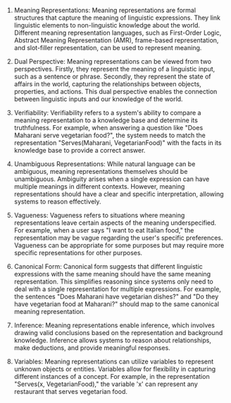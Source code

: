1. Meaning Representations: Meaning representations are formal structures that capture the meaning of linguistic expressions. They link linguistic elements to non-linguistic knowledge about the world. Different meaning representation languages, such as First-Order Logic, Abstract Meaning Representation (AMR), frame-based representation, and slot-filler representation, can be used to represent meaning.
    
2. Dual Perspective: Meaning representations can be viewed from two perspectives. Firstly, they represent the meaning of a linguistic input, such as a sentence or phrase. Secondly, they represent the state of affairs in the world, capturing the relationships between objects, properties, and actions. This dual perspective enables the connection between linguistic inputs and our knowledge of the world.
    
3. Verifiability: Verifiability refers to a system's ability to compare a meaning representation to a knowledge base and determine its truthfulness. For example, when answering a question like "Does Maharani serve vegetarian food?", the system needs to match the representation "Serves(Maharani, VegetarianFood)" with the facts in its knowledge base to provide a correct answer.
    
4. Unambiguous Representations: While natural language can be ambiguous, meaning representations themselves should be unambiguous. Ambiguity arises when a single expression can have multiple meanings in different contexts. However, meaning representations should have a clear and specific interpretation, allowing systems to reason effectively.
    
5. Vagueness: Vagueness refers to situations where meaning representations leave certain aspects of the meaning underspecified. For example, when a user says "I want to eat Italian food," the representation may be vague regarding the user's specific preferences. Vagueness can be appropriate for some purposes but may require more specific representations for other purposes.
    
6. Canonical Form: Canonical form suggests that different linguistic expressions with the same meaning should have the same meaning representation. This simplifies reasoning since systems only need to deal with a single representation for multiple expressions. For example, the sentences "Does Maharani have vegetarian dishes?" and "Do they have vegetarian food at Maharani?" should map to the same canonical meaning representation.
    
7. Inference: Meaning representations enable inference, which involves drawing valid conclusions based on the representation and background knowledge. Inference allows systems to reason about relationships, make deductions, and provide meaningful responses.
    
8. Variables: Meaning representations can utilize variables to represent unknown objects or entities. Variables allow for flexibility in capturing different instances of a concept. For example, in the representation "Serves(x, VegetarianFood)," the variable 'x' can represent any restaurant that serves vegetarian food.